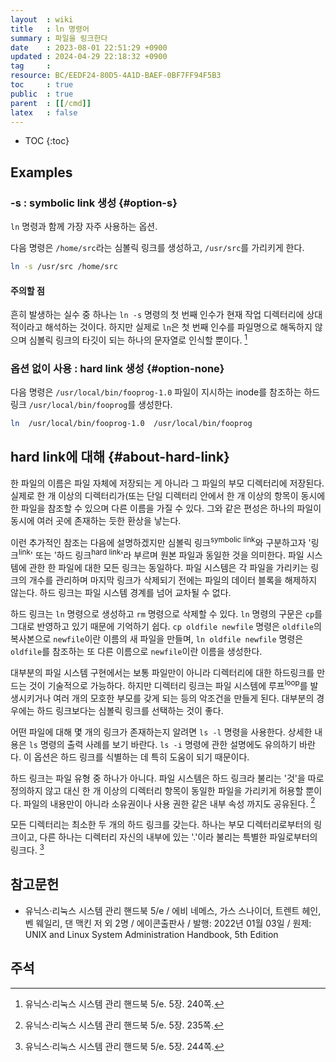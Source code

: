 ```yaml
---
layout  : wiki
title   : ln 명령어
summary : 파일을 링크한다
date    : 2023-08-01 22:51:29 +0900
updated : 2024-04-29 22:18:32 +0900
tag     : 
resource: BC/EEDF24-80D5-4A1D-BAEF-0BF7FF94F5B3
toc     : true
public  : true
parent  : [[/cmd]]
latex   : false
---
```

* TOC
{:toc}

## Examples

### -s : symbolic link 생성 {#option-s}

`ln` 명령과 함께 가장 자주 사용하는 옵션.

다음 명령은 `/home/src`라는 심볼릭 링크를 생성하고, `/usr/src`를 가리키게 한다.

```bash
ln -s /usr/src /home/src
```

#### 주의할 점

>
흔히 발생하는 실수 중 하나는 `ln -s` 명령의 첫 번째 인수가 현재 작업 디렉터리에 상대적이라고 해석하는 것이다.
하지만 실제로 `ln`은 첫 번째 인수를 파일명으로 해독하지 않으며 심볼릭 링크의 타깃이 되는 하나의 문자열로 인식할 뿐이다.
[^unix-handbook-240]

### 옵션 없이 사용 : hard link 생성 {#option-none}

다음 명령은 `/usr/local/bin/fooprog-1.0` 파일이 지시하는 inode를 참조하는 하드 링크 `/usr/local/bin/fooprog`를 생성한다.

```bash
ln  /usr/local/bin/fooprog-1.0  /usr/local/bin/fooprog
```

## hard link에 대해 {#about-hard-link}

>
한 파일의 이름은 파일 자체에 저장되는 게 아니라 그 파일의 부모 디렉터리에 저장된다.
실제로 한 개 이상의 디렉터리가(또는 단일 디렉터리 안에서 한 개 이상의 항목이 동시에 한 파일을 참조할 수 있으며 다른 이름을 가질 수 있다.
그와 같은 편성은 하나의 파일이 동시에 여러 곳에 존재하는 듯한 환상을 낳는다.
>
이런 추가적인 참조는 다음에 설명하겠지만 심볼릭 링크<sup>symbolic link</sup>와 구분하고자 '링크<sup>link</sup>' 또는 '하드 링크<sup>hard link</sup>'라 부르며 원본 파일과 동일한 것을 의미한다.
파일 시스템에 관한 한 파일에 대한 모든 링크는 동일하다.
파일 시스템은 각 파일을 가리키는 링크의 개수를 관리하며 마지막 링크가 삭제되기 전에는 파일의 데이터 블록을 해제하지 않는다.
하드 링크는 파일 시스템 경계를 넘어 교차될 수 없다.
>
하드 링크는 `ln` 명령으로 생성하고 `rm` 명령으로 삭제할 수 있다.
`ln` 명령의 구문은 `cp`를 그대로 반영하고 있기 때문에 기억하기 쉽다.
`cp oldfile newfile` 명령은 `oldfile`의 복사본으로 `newfile`이란 이름의 새 파일을 만들며,
`ln oldfile newfile` 명령은 `oldfile`를 참조하는 또 다른 이름으로 `newfile`이란 이름을 생성한다.
>
대부분의 파일 시스템 구현에서는 보통 파일만이 아니라 디렉터리에 대한 하드링크를 만드는 것이 기술적으로 가능하다.
하지만 디렉터리 링크는 파일 시스템에 루프<sup>loop</sup>를 발생시키거나 여러 개의 모호한 부모를 갖게 되는 등의 악조건을 만들게 된다.
대부분의 경우에는 하드 링크보다는 심볼릭 링크를 선택하는 것이 좋다.
>
어떤 파일에 대해 몇 개의 링크가 존재하는지 알려면 `ls -l` 명령을 사용한다.
상세한 내용은 `ls` 명령의 출력 사례를 보기 바란다.
`ls -i` 명령에 관한 설명에도 유의하기 바란다.
이 옵션은 하드 링크를 식별하는 데 특히 도움이 되기 때문이다.
>
하드 링크는 파일 유형 중 하나가 아니다.
파일 시스템은 하드 링크라 불리는 '것'을 따로 정의하지 않고 대신 한 개 이상의 디렉터리 항목이 동일한 파일을 가리키게 허용할 뿐이다.
파일의 내용만이 아니라 소유권이나 사용 권한 같은 내부 속성 까지도 공유된다.
[^unix-handbook-235]

<span/>

>
모든 디렉터리는 최소한 두 개의 하드 링크를 갖는다.
하나는 부모 디렉터리로부터의 링크이고, 다른 하나는 디렉터리 자신의 내부에 있는 '.'이라 불리는 특별한 파일로부터의 링크다.
[^unix-handbook-244]

## 참고문헌

- 유닉스·리눅스 시스템 관리 핸드북 5/e / 에비 네메스, 가스 스나이더, 트렌트 헤인, 벤 웨일리, 댄 맥킨 저 외 2명 / 에이콘출판사 / 발행: 2022년 01월 03일 / 원제: UNIX and Linux System Administration Handbook, 5th Edition

## 주석

[^unix-handbook-235]: 유닉스·리눅스 시스템 관리 핸드북 5/e. 5장. 235쪽.
[^unix-handbook-240]: 유닉스·리눅스 시스템 관리 핸드북 5/e. 5장. 240쪽.
[^unix-handbook-244]: 유닉스·리눅스 시스템 관리 핸드북 5/e. 5장. 244쪽.

